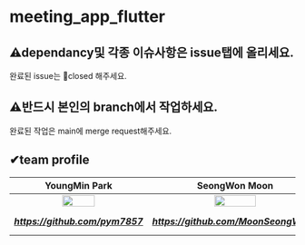 # meeting_app_flutter

## ⚠dependancy및 각종 이슈사항은 issue탭에 올리세요.
완료된 issue는 🚫closed 해주세요.

## ⚠반드시 본인의 branch에서 작업하세요.
완료된 작업은 main에 merge request해주세요.

## ✔team profile
| YoungMin Park | SeongWon Moon | SeongRyeol Jung |
| :---: | :---: | :---: |
| <img src="https://avatars.githubusercontent.com/u/44596598?s=460&u=bc034f5fbfd65fdf3679fd4086933e2393dae71c&v=4" width="50%"></img>  | <img src="https://avatars.githubusercontent.com/u/64255265?v=4" width="50%"></img>  | <img src="https://avatars.githubusercontent.com/u/59243180?v=4" width="50%"></img> |
| ***https://github.com/pym7857*** | ***https://github.com/MoonSeongWon1*** | ***https://github.com/what-is-your-url*** |
